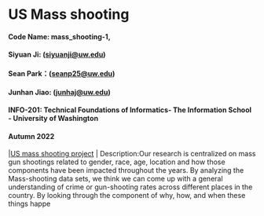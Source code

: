 # US Mass shooting
#### Code Name: mass_shooting-1,
#### Siyuan Ji: (siyuanji@uw.edu)
#### Sean Park：(seanp25@uw.edu)
#### Junhan Jiao: (junhaj@uw.edu)
#### INFO-201: Technical Foundations of Informatics- The Information School - University of Washington
#### Autumn 2022

|[US mass shooting project](https://info201-ac-group1.shinyapps.io/source/) | 
Description:Our research is centralized on mass gun shootings related to gender, race, age, location and how those components have been impacted throughout the years. By analyzing the Mass-shooting data sets, we think we can come up with a general understanding of crime or gun-shooting rates across different places in the country. By looking through the component of why, how, and when these things happe

